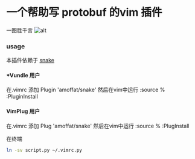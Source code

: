 # 一个帮助写 protobuf 的vim 插件
一图胜千言
![alt](https://github.com/melotusme/vimscript/raw/master/src/protobuf.gif)



### usage

本插件依赖于 [snake](https://github.com/amoffat/snake)
#### *Vundle 用户
在.vimrc 添加
Plugin 'amoffat/snake'
然后在vim中运行
:source %
:PluginInstall
#### VimPlug 用户
在.vimrc 添加
Plug 'amoffat/snake'
然后在vim中运行
:source %
:PlugInstall



在终端
```bash
ln -sv script.py ~/.vimrc.py
```
